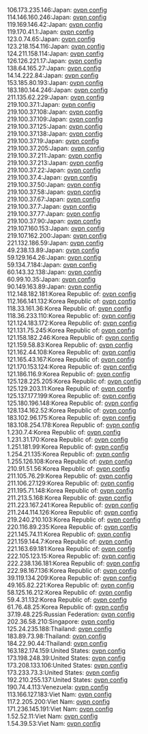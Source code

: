 106.173.235.146:Japan: [ovpn config](vpn/106_173_235_146.ovpn)  
114.146.160.246:Japan: [ovpn config](vpn/114_146_160_246.ovpn)  
119.169.146.42:Japan: [ovpn config](vpn/119_169_146_42.ovpn)  
119.170.41.1:Japan: [ovpn config](vpn/119_170_41_1.ovpn)  
123.0.74.65:Japan: [ovpn config](vpn/123_0_74_65.ovpn)  
123.218.154.116:Japan: [ovpn config](vpn/123_218_154_116.ovpn)  
124.211.158.114:Japan: [ovpn config](vpn/124_211_158_114.ovpn)  
126.126.221.17:Japan: [ovpn config](vpn/126_126_221_17.ovpn)  
138.64.165.27:Japan: [ovpn config](vpn/138_64_165_27.ovpn)  
14.14.222.84:Japan: [ovpn config](vpn/14_14_222_84.ovpn)  
153.185.80.193:Japan: [ovpn config](vpn/153_185_80_193.ovpn)  
183.180.144.246:Japan: [ovpn config](vpn/183_180_144_246.ovpn)  
211.135.62.229:Japan: [ovpn config](vpn/211_135_62_229.ovpn)  
219.100.37.1:Japan: [ovpn config](vpn/219_100_37_1.ovpn)  
219.100.37.108:Japan: [ovpn config](vpn/219_100_37_108.ovpn)  
219.100.37.109:Japan: [ovpn config](vpn/219_100_37_109.ovpn)  
219.100.37.125:Japan: [ovpn config](vpn/219_100_37_125.ovpn)  
219.100.37.138:Japan: [ovpn config](vpn/219_100_37_138.ovpn)  
219.100.37.19:Japan: [ovpn config](vpn/219_100_37_19.ovpn)  
219.100.37.205:Japan: [ovpn config](vpn/219_100_37_205.ovpn)  
219.100.37.211:Japan: [ovpn config](vpn/219_100_37_211.ovpn)  
219.100.37.213:Japan: [ovpn config](vpn/219_100_37_213.ovpn)  
219.100.37.22:Japan: [ovpn config](vpn/219_100_37_22.ovpn)  
219.100.37.4:Japan: [ovpn config](vpn/219_100_37_4.ovpn)  
219.100.37.50:Japan: [ovpn config](vpn/219_100_37_50.ovpn)  
219.100.37.58:Japan: [ovpn config](vpn/219_100_37_58.ovpn)  
219.100.37.67:Japan: [ovpn config](vpn/219_100_37_67.ovpn)  
219.100.37.7:Japan: [ovpn config](vpn/219_100_37_7.ovpn)  
219.100.37.77:Japan: [ovpn config](vpn/219_100_37_77.ovpn)  
219.100.37.90:Japan: [ovpn config](vpn/219_100_37_90.ovpn)  
219.107.160.153:Japan: [ovpn config](vpn/219_107_160_153.ovpn)  
219.107.162.200:Japan: [ovpn config](vpn/219_107_162_200.ovpn)  
221.132.186.59:Japan: [ovpn config](vpn/221_132_186_59.ovpn)  
49.238.13.89:Japan: [ovpn config](vpn/49_238_13_89.ovpn)  
59.129.164.26:Japan: [ovpn config](vpn/59_129_164_26.ovpn)  
59.134.7.184:Japan: [ovpn config](vpn/59_134_7_184.ovpn)  
60.143.32.138:Japan: [ovpn config](vpn/60_143_32_138.ovpn)  
60.99.10.35:Japan: [ovpn config](vpn/60_99_10_35.ovpn)  
90.149.163.89:Japan: [ovpn config](vpn/90_149_163_89.ovpn)  
112.148.182.181:Korea Republic of: [ovpn config](vpn/112_148_182_181.ovpn)  
112.166.141.132:Korea Republic of: [ovpn config](vpn/112_166_141_132.ovpn)  
118.33.161.36:Korea Republic of: [ovpn config](vpn/118_33_161_36.ovpn)  
118.36.233.110:Korea Republic of: [ovpn config](vpn/118_36_233_110.ovpn)  
121.124.183.172:Korea Republic of: [ovpn config](vpn/121_124_183_172.ovpn)  
121.131.75.245:Korea Republic of: [ovpn config](vpn/121_131_75_245.ovpn)  
121.158.182.246:Korea Republic of: [ovpn config](vpn/121_158_182_246.ovpn)  
121.159.58.83:Korea Republic of: [ovpn config](vpn/121_159_58_83.ovpn)  
121.162.44.108:Korea Republic of: [ovpn config](vpn/121_162_44_108.ovpn)  
121.165.43.167:Korea Republic of: [ovpn config](vpn/121_165_43_167.ovpn)  
121.170.153.124:Korea Republic of: [ovpn config](vpn/121_170_153_124.ovpn)  
121.186.116.9:Korea Republic of: [ovpn config](vpn/121_186_116_9.ovpn)  
125.128.225.205:Korea Republic of: [ovpn config](vpn/125_128_225_205.ovpn)  
125.129.203.11:Korea Republic of: [ovpn config](vpn/125_129_203_11.ovpn)  
125.137.177.199:Korea Republic of: [ovpn config](vpn/125_137_177_199.ovpn)  
125.180.196.148:Korea Republic of: [ovpn config](vpn/125_180_196_148.ovpn)  
128.134.162.52:Korea Republic of: [ovpn config](vpn/128_134_162_52.ovpn)  
183.102.96.175:Korea Republic of: [ovpn config](vpn/183_102_96_175.ovpn)  
183.108.254.178:Korea Republic of: [ovpn config](vpn/183_108_254_178.ovpn)  
1.230.7.4:Korea Republic of: [ovpn config](vpn/1_230_7_4.ovpn)  
1.231.31.170:Korea Republic of: [ovpn config](vpn/1_231_31_170.ovpn)  
1.251.181.99:Korea Republic of: [ovpn config](vpn/1_251_181_99.ovpn)  
1.254.21.135:Korea Republic of: [ovpn config](vpn/1_254_21_135.ovpn)  
1.255.126.108:Korea Republic of: [ovpn config](vpn/1_255_126_108.ovpn)  
210.91.51.56:Korea Republic of: [ovpn config](vpn/210_91_51_56.ovpn)  
211.105.76.29:Korea Republic of: [ovpn config](vpn/211_105_76_29.ovpn)  
211.106.27.129:Korea Republic of: [ovpn config](vpn/211_106_27_129.ovpn)  
211.195.71.148:Korea Republic of: [ovpn config](vpn/211_195_71_148.ovpn)  
211.213.5.168:Korea Republic of: [ovpn config](vpn/211_213_5_168.ovpn)  
211.223.167.241:Korea Republic of: [ovpn config](vpn/211_223_167_241.ovpn)  
211.244.114.126:Korea Republic of: [ovpn config](vpn/211_244_114_126.ovpn)  
219.240.210.103:Korea Republic of: [ovpn config](vpn/219_240_210_103.ovpn)  
220.116.89.235:Korea Republic of: [ovpn config](vpn/220_116_89_235.ovpn)  
221.145.74.11:Korea Republic of: [ovpn config](vpn/221_145_74_11.ovpn)  
221.159.144.7:Korea Republic of: [ovpn config](vpn/221_159_144_7.ovpn)  
221.163.69.181:Korea Republic of: [ovpn config](vpn/221_163_69_181.ovpn)  
222.105.123.15:Korea Republic of: [ovpn config](vpn/222_105_123_15.ovpn)  
222.238.136.181:Korea Republic of: [ovpn config](vpn/222_238_136_181.ovpn)  
222.98.167.136:Korea Republic of: [ovpn config](vpn/222_98_167_136.ovpn)  
39.119.134.209:Korea Republic of: [ovpn config](vpn/39_119_134_209.ovpn)  
49.165.82.221:Korea Republic of: [ovpn config](vpn/49_165_82_221.ovpn)  
58.125.16.212:Korea Republic of: [ovpn config](vpn/58_125_16_212.ovpn)  
59.4.31.132:Korea Republic of: [ovpn config](vpn/59_4_31_132.ovpn)  
61.76.48.25:Korea Republic of: [ovpn config](vpn/61_76_48_25.ovpn)  
37.19.48.225:Russian Federation: [ovpn config](vpn/37_19_48_225.ovpn)  
202.36.58.210:Singapore: [ovpn config](vpn/202_36_58_210.ovpn)  
125.24.235.188:Thailand: [ovpn config](vpn/125_24_235_188.ovpn)  
183.89.73.98:Thailand: [ovpn config](vpn/183_89_73_98.ovpn)  
184.22.90.44:Thailand: [ovpn config](vpn/184_22_90_44.ovpn)  
163.182.174.159:United States: [ovpn config](vpn/163_182_174_159.ovpn)  
173.198.248.39:United States: [ovpn config](vpn/173_198_248_39.ovpn)  
173.208.133.106:United States: [ovpn config](vpn/173_208_133_106.ovpn)  
173.233.73.3:United States: [ovpn config](vpn/173_233_73_3.ovpn)  
192.210.255.137:United States: [ovpn config](vpn/192_210_255_137.ovpn)  
190.74.4.113:Venezuela: [ovpn config](vpn/190_74_4_113.ovpn)  
113.166.127.183:Viet Nam: [ovpn config](vpn/113_166_127_183.ovpn)  
117.2.205.200:Viet Nam: [ovpn config](vpn/117_2_205_200.ovpn)  
171.236.145.191:Viet Nam: [ovpn config](vpn/171_236_145_191.ovpn)  
1.52.52.11:Viet Nam: [ovpn config](vpn/1_52_52_11.ovpn)  
1.54.39.53:Viet Nam: [ovpn config](vpn/1_54_39_53.ovpn)  
